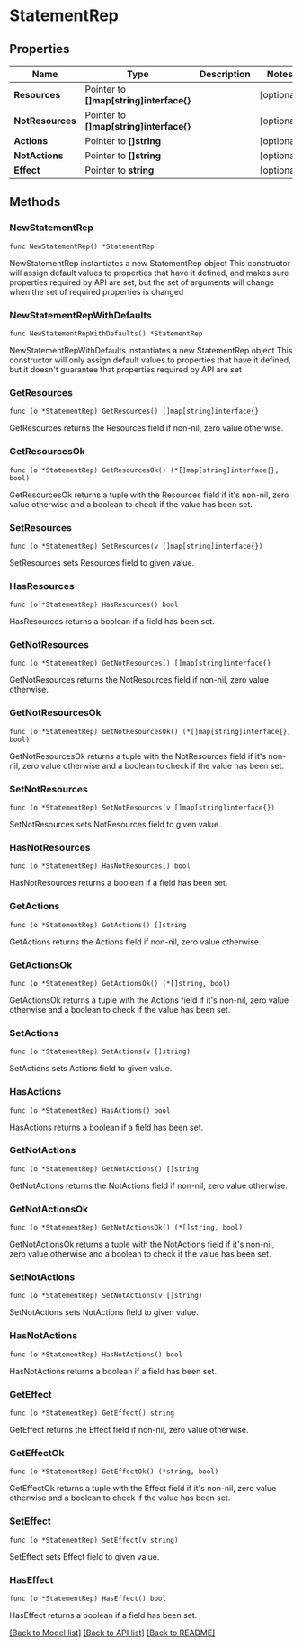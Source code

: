 # StatementRep

## Properties

Name | Type | Description | Notes
------------ | ------------- | ------------- | -------------
**Resources** | Pointer to **[]map[string]interface{}** |  | [optional] 
**NotResources** | Pointer to **[]map[string]interface{}** |  | [optional] 
**Actions** | Pointer to **[]string** |  | [optional] 
**NotActions** | Pointer to **[]string** |  | [optional] 
**Effect** | Pointer to **string** |  | [optional] 

## Methods

### NewStatementRep

`func NewStatementRep() *StatementRep`

NewStatementRep instantiates a new StatementRep object
This constructor will assign default values to properties that have it defined,
and makes sure properties required by API are set, but the set of arguments
will change when the set of required properties is changed

### NewStatementRepWithDefaults

`func NewStatementRepWithDefaults() *StatementRep`

NewStatementRepWithDefaults instantiates a new StatementRep object
This constructor will only assign default values to properties that have it defined,
but it doesn't guarantee that properties required by API are set

### GetResources

`func (o *StatementRep) GetResources() []map[string]interface{}`

GetResources returns the Resources field if non-nil, zero value otherwise.

### GetResourcesOk

`func (o *StatementRep) GetResourcesOk() (*[]map[string]interface{}, bool)`

GetResourcesOk returns a tuple with the Resources field if it's non-nil, zero value otherwise
and a boolean to check if the value has been set.

### SetResources

`func (o *StatementRep) SetResources(v []map[string]interface{})`

SetResources sets Resources field to given value.

### HasResources

`func (o *StatementRep) HasResources() bool`

HasResources returns a boolean if a field has been set.

### GetNotResources

`func (o *StatementRep) GetNotResources() []map[string]interface{}`

GetNotResources returns the NotResources field if non-nil, zero value otherwise.

### GetNotResourcesOk

`func (o *StatementRep) GetNotResourcesOk() (*[]map[string]interface{}, bool)`

GetNotResourcesOk returns a tuple with the NotResources field if it's non-nil, zero value otherwise
and a boolean to check if the value has been set.

### SetNotResources

`func (o *StatementRep) SetNotResources(v []map[string]interface{})`

SetNotResources sets NotResources field to given value.

### HasNotResources

`func (o *StatementRep) HasNotResources() bool`

HasNotResources returns a boolean if a field has been set.

### GetActions

`func (o *StatementRep) GetActions() []string`

GetActions returns the Actions field if non-nil, zero value otherwise.

### GetActionsOk

`func (o *StatementRep) GetActionsOk() (*[]string, bool)`

GetActionsOk returns a tuple with the Actions field if it's non-nil, zero value otherwise
and a boolean to check if the value has been set.

### SetActions

`func (o *StatementRep) SetActions(v []string)`

SetActions sets Actions field to given value.

### HasActions

`func (o *StatementRep) HasActions() bool`

HasActions returns a boolean if a field has been set.

### GetNotActions

`func (o *StatementRep) GetNotActions() []string`

GetNotActions returns the NotActions field if non-nil, zero value otherwise.

### GetNotActionsOk

`func (o *StatementRep) GetNotActionsOk() (*[]string, bool)`

GetNotActionsOk returns a tuple with the NotActions field if it's non-nil, zero value otherwise
and a boolean to check if the value has been set.

### SetNotActions

`func (o *StatementRep) SetNotActions(v []string)`

SetNotActions sets NotActions field to given value.

### HasNotActions

`func (o *StatementRep) HasNotActions() bool`

HasNotActions returns a boolean if a field has been set.

### GetEffect

`func (o *StatementRep) GetEffect() string`

GetEffect returns the Effect field if non-nil, zero value otherwise.

### GetEffectOk

`func (o *StatementRep) GetEffectOk() (*string, bool)`

GetEffectOk returns a tuple with the Effect field if it's non-nil, zero value otherwise
and a boolean to check if the value has been set.

### SetEffect

`func (o *StatementRep) SetEffect(v string)`

SetEffect sets Effect field to given value.

### HasEffect

`func (o *StatementRep) HasEffect() bool`

HasEffect returns a boolean if a field has been set.


[[Back to Model list]](../README.md#documentation-for-models) [[Back to API list]](../README.md#documentation-for-api-endpoints) [[Back to README]](../README.md)



